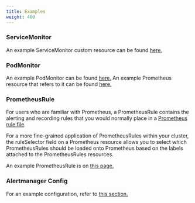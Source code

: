 ```yaml
---
title: Examples
weight: 400
---
```


### ServiceMonitor

An example ServiceMonitor custom resource can be found [here.](https://github.com/prometheus-operator/prometheus-operator/blob/master/example/prometheus-operator-crd/monitoring.coreos.com_servicemonitors.yaml) 

### PodMonitor

An example PodMonitor can be found [here.](https://github.com/prometheus-operator/prometheus-operator/blob/master/example/user-guides/getting-started/example-app-pod-monitor.yaml) An example Prometheus resource that refers to it can be found [here.](https://github.com/prometheus-operator/prometheus-operator/blob/master/example/user-guides/getting-started/prometheus-pod-monitor.yaml)

### PrometheusRule

For users who are familiar with Prometheus, a PrometheusRule contains the alerting and recording rules that you would normally place in a [Prometheus rule file](https://prometheus.io/docs/prometheus/latest/configuration/recording_rules/).

For a more fine-grained application of PrometheusRules within your cluster, the ruleSelector field on a Prometheus resource allows you to select which PrometheusRules should be loaded onto Prometheus based on the labels attached to the PrometheusRules resources.

An example PrometheusRule is on [this page.](https://github.com/prometheus-operator/prometheus-operator/blob/master/Documentation/user-guides/alerting.md)

### Alertmanager Config

For an example configuration, refer to [this section.](../../how-to-guides/advanced-user-guides/monitoring-v2-configuration-guides/advanced-configuration/alertmanager.md#example-alertmanager-config)